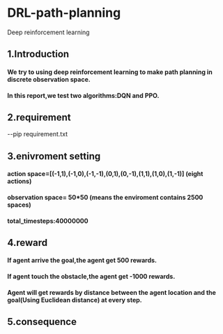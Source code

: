 # DRL-path-planning
Deep reinforcement learning


## 1.Introduction
#### We try to using deep reinforcement learning to make path planning in discrete observation space.
#### In this report,we test two algorithms:DQN and PPO.

## 2.requirement
--pip requirement.txt
## 3.enivroment setting
#### action space=[(-1,1),(-1,0),(-1,-1),(0,1),(0,-1),(1,1),(1,0),(1,-1)] (eight actions)
#### observation space= 50*50 (means the enviroment contains 2500 spaces)
#### total_timesteps:40000000

## 4.reward
#### If agent arrive the goal,the agent get 500 rewards.
#### If agent touch the obstacle,the agent get -1000 rewards.
#### Agent will get rewards by distance between the agent location and the goal(Using Euclidean distance) at every step.

## 5.consequence



